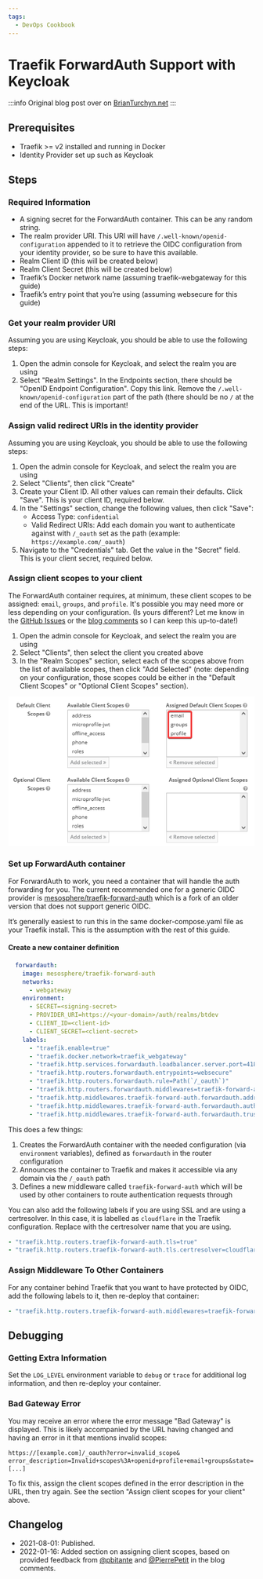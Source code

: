 ```yaml
---
tags:
  - DevOps Cookbook
---
```

# Traefik ForwardAuth Support with Keycloak

:::info
Original blog post over on
[BrianTurchyn.net](https://brianturchyn.net/traefik-forwardauth-support-with-keycloak/)
:::

## Prerequisites

- Traefik >= v2 installed and running in Docker
- Identity Provider set up such as Keycloak

## Steps

### Required Information

- A signing secret for the ForwardAuth container. This can be any random string.
- The realm provider URI. This URI will have `/.well-known/openid-configuration`
  appended to it to retrieve the OIDC configuration from your identity
  provider, so be sure to have this available.
- Realm Client ID (this will be created below)
- Realm Client Secret (this will be created below)
- Traefik’s Docker network name (assuming traefik-webgateway for this guide)
- Traefik’s entry point that you’re using (assuming websecure for this guide)

### Get your realm provider URI

Assuming you are using Keycloak, you should be able to use the following steps:

1. Open the admin console for Keycloak, and select the realm you are using
2. Select "Realm Settings". In the Endpoints section, there should be "OpenID
   Endpoint Configuration". Copy this link. Remove the
   `/.well-known/openid-configuration` part of the path (there should be no `/`
   at the end of the URL. This is important!

### Assign valid redirect URIs in the identity provider

Assuming you are using Keycloak, you should be able to use the following steps:

1. Open the admin console for Keycloak, and select the realm you are using
2. Select "Clients", then click "Create"
3. Create your Client ID. All other values can remain their defaults. Click
   "Save". This is your client ID, required below.
4. In the "Settings" section, change the following values, then click "Save":
   - Access Type: `confidential`
   - Valid Redirect URIs: Add each domain you want to authenticate against with
     `/_oauth` set as the path (example: `https://example.com/_oauth`)
5. Navigate to the "Credentials" tab. Get the value in the "Secret" field.
   This is your client secret, required below.

### Assign client scopes to your client

The ForwardAuth container requires, at minimum, these client scopes to be
assigned: `email`, `groups`, and `profile`. It's possible you may need more or
less depending on your configuration. (Is yours different? Let me know in the
[GitHub Issues](https://github.com/b-turchyn/wiki/issues) or the [blog
comments](https://brianturchyn.net/traefik-forwardauth-support-with-keycloak/)
so I can keep this up-to-date!)

1. Open the admin console for Keycloak, and select the realm you are using
2. Select "Clients", then select the client you created above
3. In the "Realm Scopes" section, select each of the scopes above from the list
   of available scopes, then click "Add Selected" (note: depending on your
   configuration, those scopes could be either in the "Default Client Scopes"
   or "Optional Client Scopes" section).

![Configuration of client scopes within Keycloak](./traefik-forwardauth-scopes.png)

### Set up ForwardAuth container

For ForwardAuth to work, you need a container that will handle the auth
forwarding for you. The current recommended one for a generic OIDC provider is
[mesosphere/traefik-forward-auth](https://hub.docker.com/r/mesosphere/traefik-forward-auth)
which is a fork of an older version that does not support generic OIDC.

It’s generally easiest to run this in the same docker-compose.yaml file as your
Traefik install. This is the assumption with the rest of this guide.

#### Create a new container definition

```yaml
  forwardauth:
    image: mesosphere/traefik-forward-auth
    networks:
      - webgateway
    environment:
      - SECRET=<signing-secret>
      - PROVIDER_URI=https://<your-domain>/auth/realms/btdev
      - CLIENT_ID=<client-id>
      - CLIENT_SECRET=<client-secret>
    labels:
      - "traefik.enable=true"
      - "traefik.docker.network=traefik_webgateway"
      - "traefik.http.services.forwardauth.loadbalancer.server.port=4181"
      - "traefik.http.routers.forwardauth.entrypoints=websecure"
      - "traefik.http.routers.forwardauth.rule=Path(`/_oauth`)"
      - "traefik.http.routers.forwardauth.middlewares=traefik-forward-auth"
      - "traefik.http.middlewares.traefik-forward-auth.forwardauth.address=http://forwardauth:4181"
      - "traefik.http.middlewares.traefik-forward-auth.forwardauth.authResponseHeaders=X-Forwarded-User"
      - "traefik.http.middlewares.traefik-forward-auth.forwardauth.trustForwardHeader=true"
```

This does a few things:

1. Creates the ForwardAuth container with the needed configuration (via
   `environment` variables), defined as `forwardauth` in the router
   configuration
2. Announces the container to Traefik and makes it accessible via any domain
   via the `/_oauth` path
3. Defines a new middleware called `traefik-forward-auth` which will be used by
   other containers to route authentication requests through

You can also add the following labels if you are using SSL and are using a
certresolver. In this case, it is labelled as `cloudflare` in the Traefik
configuration. Replace with the certresolver name that you are using.

```yaml
- "traefik.http.routers.traefik-forward-auth.tls=true"
- "traefik.http.routers.traefik-forward-auth.tls.certresolver=cloudflare"
```

### Assign Middleware To Other Containers

For any container behind Traefik that you want to have protected by OIDC, add
the following labels to it, then re-deploy that container:

```yaml
- "traefik.http.routers.traefik-forward-auth.middlewares=traefik-forward-auth"
```

## Debugging

### Getting Extra Information
Set the `LOG_LEVEL` environment variable to `debug` or `trace` for additional
log information, and then re-deploy your container.

### Bad Gateway Error
You may receive an error where the error message "Bad Gateway" is displayed.
This is likely accompanied by the URL having changed and having an error in it
that mentions invalid scopes:

```
https://[example.com]/_oauth?error=invalid_scope&
error_description=Invalid+scopes%3A+openid+profile+email+groups&state=[...]
```

To fix this, assign the client scopes defined in the error description in the
URL, then try again. See the section "Assign client scopes for your client"
above.

## Changelog
- 2021-08-01: Published.
- 2022-01-16: Added section on assigning client scopes, based on provided
  feedback from [@pbitante](https://github.com/pbitante) and
  [@PierrePetit](https://github.com/PierrePetit) in the blog comments.
